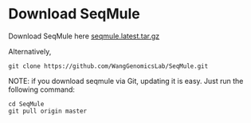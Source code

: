# Download SeqMule
Download SeqMule here [seqmule.latest.tar.gz](http://seqmule.usc.edu/seqmule.latest.tar.gz)

Alternatively,

	git clone https://github.com/WangGenomicsLab/SeqMule.git

NOTE: if you download seqmule via Git, updating it is easy. Just run the
following command:

	cd SeqMule
	git pull origin master
